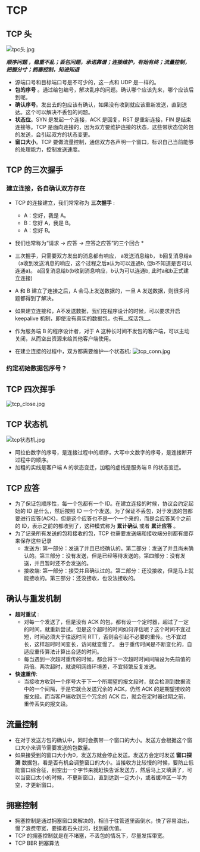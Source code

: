 # TCP

## TCP 头

![tpc头.jpg](https://i.loli.net/2021/03/20/xfHiLNlJ2zjCB67.jpg)

***顺序问题 ，稳重不乱；丢包问题，承诺靠谱；连接维护，有始有终；流量控制，把握分寸；拥塞控制，知进知退***

* 源端口号和目标端口号是不可少的，这一点和 UDP 是一样的。
* __包的序号__ 。通过给包编号，解决乱序的问题。确认哪个应该先来，哪个应该后到呢。
* __确认序号__。发出去的包应该有确认，如果没有收到就应该重新发送，直到送达。这个可以解决不丢包的问题。
* __状态位__。SYN 是发起一个连接，ACK 是回复，RST 是重新连接，FIN 是结束连接等。TCP 是面向连接的，因为双方要维护连接的状态，这些带状态位的包的发送，会引起双方的状态变更。
* __窗口大小__。TCP 要做流量控制，通信双方各声明一个窗口，标识自己当前能够的处理能力，控制发送速度。

## TCP 的三次握手

### 建立连接，各自确认双方存在

* TCP 的连接建立，我们常常称为 __三次握手__ :
  * A：您好，我是 A。
  * B：您好 A，我是 B。
  * A：您好 B。

* 我们也常称为“请求 -> 应答 -> 应答之应答”的三个回合 *
* 三次握手，只需要双方发出的消息都有响应， a发送消息给b， b回复消息给a（a收到发送消息的响应，这个过程之后a认为可以连通b, 但b不知道是否可以连通a)。 a回复消息给b(b收到消息响应，b认为可以连通b, 此时a和b正式建立连接)
* A 和 B 建立了连接之后，A 会马上发送数据的，一旦 A 发送数据，则很多问题都得到了解决。
* 如果建立连接和，A不发送数据，我们在程序设计的时候，可以要求开启 keepalive 机制，即使没有真实的数据包，也有__探活包__。
* 作为服务端 B 的程序设计者，对于 A 这种长时间不发包的客户端，可以主动关闭，从而空出资源来给其他客户端使用。
* 在建立连接的过程中，双方都需要维护一个状态机:
![tcp_conn.jpg](https://i.loli.net/2021/03/20/eCJDAPuUWjInmwz.jpg)

### 约定初始数据包序号 ?

## TCP 四次挥手

![tcp_close.jpg](https://i.loli.net/2021/03/20/MpHnijPGKdqWhN8.jpg)

## TCP 状态机

![tcp状态机.jpg](https://i.loli.net/2021/03/20/TM49hNKdBzRGZJ2.jpg)

* 阿拉伯数字的序号，是连接过程中的顺序，大写中文数字的序号，是连接断开过程中的顺序。
* 加粗的实线是客户端 A 的状态变迁，加粗的虚线是服务端 B 的状态变迁。

## TCP 应答

* 为了保证包顺序性，每一个包都有一个 ID。在建立连接的时候，协议会约定起始的 ID 是什么，然后按照 ID 一个个发送。为了保证不丢包，对于发送的包都要进行应答(ACK)，但是这个应答也不是一个一个来的，而是会应答某个之前的 ID，表示之前的都收到了，这种模式称为 __累计确认__ 或者 __累计应答__ 。
* 为了记录所有发送的包和接收的包，TCP 也需要发送端和接收端分别都有缓存来保存这些记录
  * 发送方: 第一部分：发送了并且已经确认的。第二部分：发送了并且尚未确认的。第三部分：没有发送，但是已经等待发送的。第四部分：没有发送，并且暂时还不会发送的。
  * 接收端: 第一部分：接受并且确认过的。第二部分：还没接收，但是马上就能接收的。第三部分：还没接收，也没法接收的。

## 确认与重发机制

* __超时重试__ :
  * 对每一个发送了，但是没有 ACK 的包，都有设一个定时器，超过了一定的时间，就重新尝试。但是这个超时的时间如何评估呢？这个时间不宜过短，时间必须大于往返时间 RTT，否则会引起不必要的重传。也不宜过长，这样超时时间变长，访问就变慢了。 由于重传时间是不断变化的，自适应重传算法计算出合适的时间。
  * 每当遇到一次超时重传的时候，都会将下一次超时时间间隔设为先前值的两倍。两次超时，就说明网络环境差，不宜频繁反复发送。
* __快速重传__:
  * 当接收方收到一个序号大于下一个所期望的报文段时，就会检测到数据流中的一个间隔，于是它就会发送冗余的 ACK，仍然 ACK 的是期望接收的报文段。而当客户端收到三个冗余的 ACK 后，就会在定时器过期之前，重传丢失的报文段。

## 流量控制

* 在对于发送方包的确认中，同时会携带一个窗口的大小。发送方会根据这个窗口大小来调节需要发送的包数量。
* 如果接受到的窗口大小为0，发送方就会停止发送。发送方会定时发送 __窗口探测__ 数据包，看是否有机会调整窗口的大小。当接收方比较慢的时候，要防止低能窗口综合征，别空出一个字节来就赶快告诉发送方，然后马上又填满了，可以当窗口太小的时候，不更新窗口，直到达到一定大小，或者缓冲区一半为空，才更新窗口。

## 拥塞控制

* 拥塞控制是通过拥塞窗口来解决的，相当于往管道里面倒水，快了容易溢出，慢了浪费带宽，要摸着石头过河，找到最优值。
* TCP 的拥塞控制就是在不堵塞，不丢包的情况下，尽量发挥带宽。
* TCP BBR 拥塞算法
